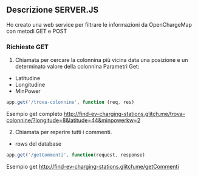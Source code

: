 ## Descrizione SERVER.JS ##

Ho creato una web service per filtrare le informazioni da OpenChargeMap con metodi GET e POST

### Richieste GET ###

1) Chiamata per cercare la colonnina più vicina data una posizione e un determinato valore della colonnina
Parametri Get:
 - Latitudine
 - Longitudine
 - MinPower
 
 ```javascript
app.get('/trova-colonnine', function (req, res)
```
Esempio get completo http://find-ev-charging-stations.glitch.me/trova-colonnine/?longitude=8&latitude=44&minpowerkw=2

2) Chiamata per reperire tutti i commenti.
 - rows del database
 
  ```javascript
app.get('/getCommenti', function(request, response)
```

Esempio get http://find-ev-charging-stations.glitch.me/getCommenti

